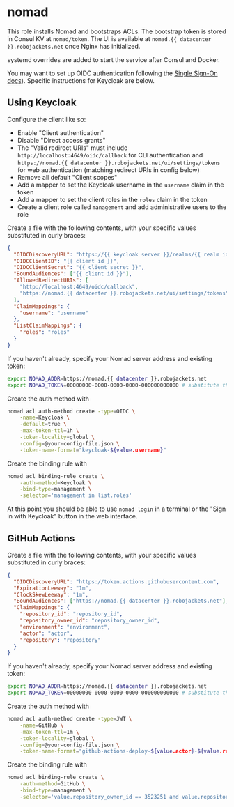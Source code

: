 # nomad

This role installs Nomad and bootstraps ACLs. The bootstrap token is stored in Consul KV at `nomad/token`. The UI is available at `nomad.{{ datacenter }}.robojackets.net` once Nginx has initialized.

systemd overrides are added to start the service after Consul and Docker.

You may want to set up OIDC authentication following the [Single Sign-On docs](https://developer.hashicorp.com/nomad/tutorials/single-sign-on)). Specific instructions for Keycloak are below.

## Using Keycloak

Configure the client like so:
- Enable "Client authentication"
- Disable "Direct access grants"
- The "Valid redirect URIs" must include `http://localhost:4649/oidc/callback` for CLI authentication and `https://nomad.{{ datacenter }}.robojackets.net/ui/settings/tokens` for web authentication (matching redirect URIs in config below)
- Remove all default "Client scopes"
- Add a mapper to set the Keycloak username in the `username` claim in the token
- Add a mapper to set the client roles in the `roles` claim in the token
- Create a client role called `management` and add administrative users to the role

Create a file with the following contents, with your specific values substituted in curly braces:
```json
{
  "OIDCDiscoveryURL": "https://{{ keycloak server }}/realms/{{ realm id }}",
  "OIDCClientID": "{{ client id }}",
  "OIDCClientSecret": "{{ client secret }}",
  "BoundAudiences": ["{{ client id }}"],
  "AllowedRedirectURIs": [
    "http://localhost:4649/oidc/callback",
    "https://nomad.{{ datacenter }}.robojackets.net/ui/settings/tokens"
  ],
  "ClaimMappings": {
    "username": "username"
  },
  "ListClaimMappings": {
    "roles": "roles"
  }
}
```

If you haven't already, specify your Nomad server address and existing token:
```sh
export NOMAD_ADDR=https://nomad.{{ datacenter }}.robojackets.net
export NOMAD_TOKEN=00000000-0000-0000-0000-000000000000 # substitute the bootstrap token or another management token
```

Create the auth method with
```sh
nomad acl auth-method create -type=OIDC \
    -name=Keycloak \
    -default=true \
    -max-token-ttl=1h \
    -token-locality=global \
    -config=@your-config-file.json \
    -token-name-format="keycloak-${value.username}"
```

Create the binding rule with
```sh
nomad acl binding-rule create \
    -auth-method=Keycloak \
    -bind-type=management \
    -selector='management in list.roles'
```

At this point you should be able to use `nomad login` in a terminal or the "Sign in with Keycloak" button in the web interface.

## GitHub Actions

Create a file with the following contents, with your specific values substituted in curly braces:
```json
{
  "OIDCDiscoveryURL": "https://token.actions.githubusercontent.com",
  "ExpirationLeeway": "1m",
  "ClockSkewLeeway": "1m",
  "BoundAudiences": ["https://nomad.{{ datacenter }}.robojackets.net"],
  "ClaimMappings": {
    "repository_id": "repository_id",
    "repository_owner_id": "repository_owner_id",
    "environment": "environment",
    "actor": "actor",
    "repository": "repository"
  }
}
```

If you haven't already, specify your Nomad server address and existing token:
```sh
export NOMAD_ADDR=https://nomad.{{ datacenter }}.robojackets.net
export NOMAD_TOKEN=00000000-0000-0000-0000-000000000000 # substitute the bootstrap token or another management token
```

Create the auth method with
```sh
nomad acl auth-method create -type=JWT \
    -name=GitHub \
    -max-token-ttl=1m \
    -token-locality=global \
    -config=@your-config-file.json \
    -token-name-format="github-actions-deploy-${value.actor}-${value.repository}-${value.environment}"
```

Create the binding rule with
```sh
nomad acl binding-rule create \
    -auth-method=GitHub \
    -bind-type=management \
    -selector='value.repository_owner_id == 3523251 and value.repository_id == 92999743 and (value.environment == "test" or value.environment == "sandbox" or value.environment == "production")'
```
